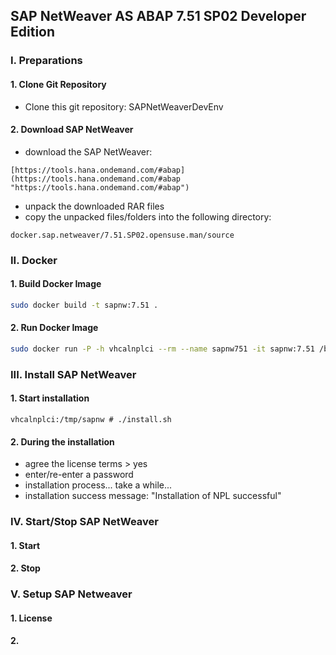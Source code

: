 ## SAP NetWeaver AS ABAP 7.51 SP02 Developer Edition

### I. Preparations

#### 1. Clone Git Repository
+ Clone this git repository: SAPNetWeaverDevEnv

#### 2. Download SAP NetWeaver
+ download the SAP NetWeaver:
```
[https://tools.hana.ondemand.com/#abap](https://tools.hana.ondemand.com/#abap "https://tools.hana.ondemand.com/#abap")
```
+ unpack the downloaded RAR files
+ copy the unpacked files/folders into the following directory:
```
docker.sap.netweaver/7.51.SP02.opensuse.man/source
```
### II. Docker

#### 1. Build Docker Image
```bash
sudo docker build -t sapnw:7.51 .
```

#### 2. Run Docker Image
```bash
sudo docker run -P -h vhcalnplci --rm --name sapnw751 -it sapnw:7.51 /bin/bash
```

### III. Install SAP NetWeaver
#### 1. Start installation
```
vhcalnplci:/tmp/sapnw # ./install.sh
```

#### 2. During the installation
+ agree the license terms > yes
+ enter/re-enter a password
+ installation process... take a while...
+ installation success message: "Installation of NPL successful"

### IV. Start/Stop SAP NetWeaver

#### 1. Start

#### 2. Stop

### V. Setup SAP Netweaver

#### 1. License

#### 2.

